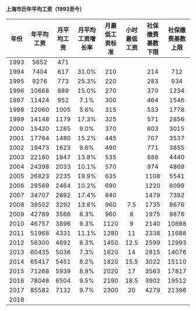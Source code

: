 
#### 上海市历年平均工资（1993至今）

| 年份 | 年平均工资 | 月平均工资 | 月平均工资增长率 | 月最低工资标准 | 小时最低工资 | 社保缴费基数下限 | 社保缴费基数上限 |
| :-----: | :-----: | :-----: | :-----: | :-----: | :-----: | :-----: | :-----: |
| 1993 | 5652 | 471 |  |  |  |  |
| 1994 | 7404 | 617 | 31.0% | 210 |  | 214 | 712 |
| 1995 | 9276 | 773 | 25.3% | 220 |  | 283 | 934 |
| 1996 | 10668 | 889 | 15.0% | 270 |  | 370 | 1234 |
| 1997 | 11424 | 952 | 7.1% | 300 |  | 464 | 1546 |
| 1998 | 12060 | 1005 | 5.6% | 315 |  | 533 | 1778 |
| 1999 | 14148 | 1179 | 17.3% | 325 |  | 571 | 2856 |
| 2000 | 15420 | 1285 | 9.0% | 370 |  | 603 | 3015 |
| 2001 | 17764 | 1480 | 15.2% | 445 |  | 707 | 3537 |
| 2002 | 19473 | 1623 | 9.6% | 490 |  | 771 | 3855 |
| 2003 | 22160 | 1847 | 13.8% | 535 |  | 888 | 4440 |
| 2004 | 24398 | 2033 | 10.1% | 570 |  | 974 | 4869 |
| 2005 | 26823 | 2235 | 19.9% | 635 |  | 1108 | 5541 |
| 2006 | 29569 | 2464 | 10.2% | 690 |  | 1220 | 6099 |
| 2007 | 34707 | 2892 | 17.4% | 840 |  | 1479 | 7392 |
| 2008 | 39502 | 3292 | 13.8% | 960 | 7.5 | 1735 | 8676 |
| 2009 | 42789 | 3566 | 8.3% | 960 | 8 | 1975 | 9876 |
| 2010 | 46757 | 3896 | 9.3% | 1120 | 9 | 2140 | 10698 |
| 2011 | 51968 | 4331 | 11.1% | 1280 | 11 | 2338 | 11688 |
| 2012 | 56300 | 4692 | 8.3% | 1450 | 12.5 | 2599 | 12993 |
| 2013 | 60435 | 5036 | 7.3% | 1620 | 14 | 2815 | 14076 |
| 2014 | 65417 | 5451 | 8.2% | 1820 | 15.5 | 3022 | 15110 |
| 2015 | 71268 | 5939 | 8.9% | 2020  | 17 | 3563 | 17817 |
| 2016 | 78048 | 6504 | 9.5% | 2190 | 18.5 | 3902 | 19512 |
| 2017 | 85582 | 7132 | 9.7% | 2300 | 20 | 4279 | 21396 |
| 2018 |  |  |  |  |  |  |  |
